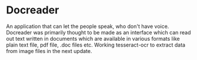 # Docreader
An application that can let the people speak, who don't have voice. Docreader was primarily thought to be made as an interface which can read out text written in documents which are available in various formats like plain text file, pdf file, .doc files etc. Working tesseract-ocr to extract data from image files in the next update.
   
